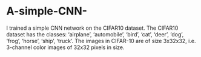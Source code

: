# A-simple-CNN-
I trained a simple CNN network on the CIFAR10 dataset.
The CIFAR10 dataset has the classes: ‘airplane’, ‘automobile’, ‘bird’, ‘cat’, ‘deer’, ‘dog’, ‘frog’, ‘horse’, ‘ship’, ‘truck’. The images in CIFAR-10 are of size 3x32x32, 
i.e. 3-channel color images of 32x32 pixels in size.
